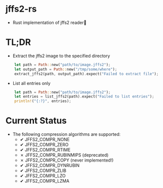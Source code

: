 # jffs2-rs
* Rust implementation of jffs2 reader🦀

# TL;DR
* Extract the jffs2 image to the specified directory
```Rust
    let path = Path::new("path/to/image.jffs2");
    let output_path = Path::new("/tmp/some/where");
    extract_jffs2(path, output_path).expect("Failed to extract file");
```

* List all entries only
```Rust
    let path = Path::new("path/to/image.jffs2");
    let entries = list_jffs2(path).expect("Failed to list entries");
    println!("{:?}", entries);
```

# Current Status
* The following compression algorithms are supported:
    * ✔ JFFS2_COMPR_NONE
    * ✔ JFFS2_COMPR_ZERO
    * ✔ JFFS2_COMPR_RTIME
    * ✗ JFFS2_COMPR_RUBINMIPS (deprecated)
    * ✗ JFFS2_COMPR_COPY (never implemented!)
    * ✔ JFFS2_COMPR_DYNRUBIN
    * ✔ JFFS2_COMPR_ZLIB
    * ✔ JFFS2_COMPR_LZO
    * ✔ JFFS2_COMPR_LZMA